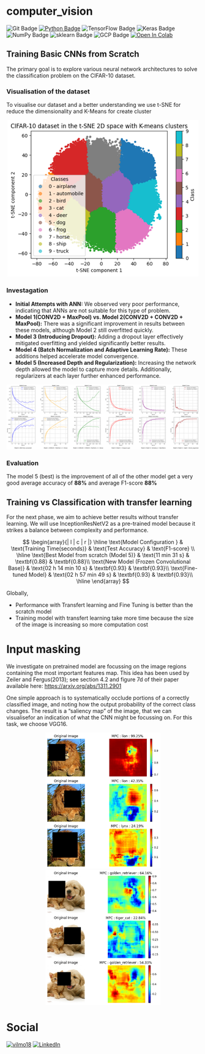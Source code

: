 # computer_vision

![Git Badge](https://img.shields.io/badge/-Git-blue?style=flat&logo=Git&logoColor=white)
[![Python Badge](https://img.shields.io/badge/-Python-blue?style=flat&logo=Python&logoColor=white)](https://www.python.org)
![TensorFlow Badge](https://img.shields.io/badge/-TensorFlow-blue?style=flat&logo=TensorFlow&logoColor=white)
![Keras Badge](https://img.shields.io/badge/-Keras-blue?style=flat&logo=Keras&logoColor=white)
![NumPy Badge](https://img.shields.io/badge/-NumPy-blue?style=flat&logo=NumPy&logoColor=white)
![sklearn Badge](https://img.shields.io/badge/-sklearn-blue?style=flat&logo=scikitlearn&logoColor=white)
![GCP Badge](https://img.shields.io/badge/-GCP-blue?style=flat&logo=googlecloud&logoColor=white)
[![Open In Colab](https://colab.research.google.com/assets/colab-badge.svg)](https://colab.research.google.com/drive/1iMdmxQdvM0hzFv-JPlq6xwjvTENsrvKi?usp=sharing)


## Training Basic CNNs from Scratch

The primary goal is to explore various neural network architectures to solve the classification problem on the CIFAR-10 dataset.

### Visualisation of the dataset

To visualise our dataset and a better understanding we use t-SNE for reduce the dimensionality and K-Means for create cluster 

<p align="center">
  <img src="images/visualize.png" alt="train" width="500"/>
</p>

### Investagation

- **Initial Attempts with ANN:** We observed very poor performance, indicating that ANNs are not suitable for this type of problem.
- **Model 1(CONV2D + MaxPool) vs. Model 2(CONV2D + CONV2D + MaxPool):** There was a significant improvement in results between these models, although Model 2 still overfitted quickly.
- **Model 3 (Introducing Dropout):** Adding a dropout layer effectively mitigated overfitting and yielded significantly better results.
- **Model 4 (Batch Normalization and Adaptive Learning Rate):** These additions helped accelerate model convergence.
- **Model 5 (Increased Depth and Regularization):** Increasing the network depth allowed the model to capture more details. Additionally, regularizers at each layer further enhanced performance.

<p align="center">
  <img src="images/summary_investigation_cnn.png" alt="train" width="800"/>
</p>

### Evaluation 
The model 5 (best) is the improvement of all of the other model get  a very good average accuracy of **88%** and average F1-score **88%**

## Training  vs Classification with transfer learning

For the next phase, we aim to achieve better results without transfer learning. We will use InceptionResNetV2 as a pre-trained model because it strikes a balance between complexity and performance. 

$$
\begin{array}{| l | c | r |}
  \hline
  \text{Model Configuration } & \text{Training Time(seconds)} & \text{Test Accuracy} & \text{F1-score} \\
  \hline
  \text{Best Model from scratch (Model 5)} & \text{11 min 31 s} & \textbf{0.88} & \textbf{0.88}\\
  \text{New Model (Frozen Convolutional Base)} & \text{02 h 14 min 10 s} & \textbf{0.93} & \textbf{0.93}\\
  \text{Fine-tuned Model} & \text{02 h 57 min 49 s} & \textbf{0.93} & \textbf{0.93}\\
  \hline
\end{array}
$$

Globally,
- Performance with Transfert learning and Fine Tuning is better than the scratch model
- Training model with transfert learning take more time because the size of the image is increasing so more computation cost

# Input masking

We investigate on  pretrained model are focussing on the image regions containing the most important features map.
This idea has been used by Zeiler and Fergus(2013); see section 4.2 and figure 7d of their paper available here: https://arxiv.org/abs/1311.2901

One simple approach is to systematically occlude portions of a correctly classified image, and noting how the output probability of the correct class changes. The result is a “saliency map” of the image, that we can visualisefor an indication of what the CNN might be focussing on.
For this task, we choose VGG16.

<p align="center">
  <img src="images/saliency_map.png" alt="train" width="300"/>
  <img src="images/saliency_map_dog_cat.png" alt="train" width="300"/>
</p>

# Social

[![vilmo18](https://img.shields.io/badge/GitHub-100000?style=for-the-badge&logo=github&logoColor=white)](https://github.com/Vilmo18)
[![LinkedIn](https://img.shields.io/badge/LinkedIn-0077B5?style=for-the-badge&logo=linkedin&logoColor=white)](www.linkedin.com/in/yvan-carré-8230442b1/)

